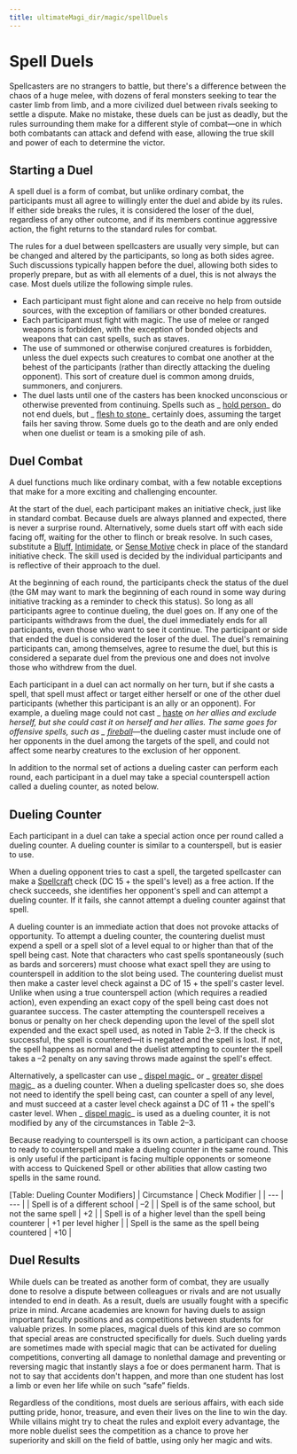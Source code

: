 ```yaml
---
title: ultimateMagi_dir/magic/spellDuels
---
```

# Spell Duels

Spellcasters are no strangers to battle, but there's a difference between the chaos of a huge melee, with dozens of feral monsters seeking to tear the caster limb from limb, and a more civilized duel between rivals seeking to settle a dispute. Make no mistake, these duels can be just as deadly, but the rules surrounding them make for a different style of combat—one in which both combatants can attack and defend with ease, allowing the true skill and power of each to determine the victor.

## Starting a Duel

A spell duel is a form of combat, but unlike ordinary combat, the participants must all agree to willingly enter the duel and abide by its rules. If either side breaks the rules, it is considered the loser of the duel, regardless of any other outcome, and if its members continue aggressive action, the fight returns to the standard rules for combat.

The rules for a duel between spellcasters are usually very simple, but can be changed and altered by the participants, so long as both sides agree. Such discussions typically happen before the duel, allowing both sides to properly prepare, but as with all elements of a duel, this is not always the case. Most duels utilize the following simple rules.

- Each participant must fight alone and can receive no help from outside sources, with the exception of familiars or other bonded creatures.
- Each participant must fight with magic. The use of melee or ranged weapons is forbidden, with the exception of bonded objects and weapons that can cast spells, such as staves.
- The use of summoned or otherwise conjured creatures is forbidden, unless the duel expects such creatures to combat one another at the behest of the participants (rather than directly attacking the dueling opponent). This sort of creature duel is common among druids, summoners, and conjurers.
- The duel lasts until one of the casters has been knocked unconscious or otherwise prevented from continuing. Spells such as _ [hold person](spell_dir/holdPerson#_hold-person)_ do not end duels, but _ [flesh to stone](spells/fleshToStone#_flesh-to-stone)_ certainly does, assuming the target fails her saving throw. Some duels go to the death and are only ended when one duelist or team is a smoking pile of ash.

## Duel Combat

A duel functions much like ordinary combat, with a few notable exceptions that make for a more exciting and challenging encounter.

At the start of the duel, each participant makes an initiative check, just like in standard combat. Because duels are always planned and expected, there is never a surprise round. Alternatively, some duels start off with each side facing off, waiting for the other to flinch or break resolve. In such cases, substitute a [Bluff](skill_dir/bluff#_bluff), [Intimidate](skills/intimidate#_intimidate), or [Sense Motive](skill_dir/senseMotive#_sense-motive) check in place of the standard initiative check. The skill used is decided by the individual participants and is reflective of their approach to the duel.

At the beginning of each round, the participants check the status of the duel (the GM may want to mark the beginning of each round in some way during initiative tracking as a reminder to check this status). So long as all participants agree to continue dueling, the duel goes on. If any one of the participants withdraws from the duel, the duel immediately ends for all participants, even those who want to see it continue. The participant or side that ended the duel is considered the loser of the duel. The duel's remaining participants can, among themselves, agree to resume the duel, but this is considered a separate duel from the previous one and does not involve those who withdrew from the duel.

Each participant in a duel can act normally on her turn, but if she casts a spell, that spell must affect or target either herself or one of the other duel participants (whether this participant is an ally or an opponent). For example, a dueling mage could not cast _ [haste](spells/haste#_haste) _on her allies and exclude herself, but she could cast it on herself and her allies. The same goes for offensive spells, such as _ [fireball](spell_dir/fireball#_fireball)_—the dueling caster must include one of her opponents in the duel among the targets of the spell, and could not affect some nearby creatures to the exclusion of her opponent.

In addition to the normal set of actions a dueling caster can perform each round, each participant in a duel may take a special counterspell action called a dueling counter, as noted below.

## Dueling Counter

Each participant in a duel can take a special action once per round called a dueling counter. A dueling counter is similar to a counterspell, but is easier to use.

When a dueling opponent tries to cast a spell, the targeted spellcaster can make a [Spellcraft](skills/spellcraft#_spellcraft) check (DC 15 + the spell's level) as a free action. If the check succeeds, she identifies her opponent's spell and can attempt a dueling counter. If it fails, she cannot attempt a dueling counter against that spell.

A dueling counter is an immediate action that does not provoke attacks of opportunity. To attempt a dueling counter, the countering duelist must expend a spell or a spell slot of a level equal to or higher than that of the spell being cast. Note that characters who cast spells spontaneously (such as bards and sorcerers) must choose what exact spell they are using to counterspell in addition to the slot being used. The countering duelist must then make a caster level check against a DC of 15 + the spell's caster level. Unlike when using a true counterspell action (which requires a readied action), even expending an exact copy of the spell being cast does not guarantee success. The caster attempting the counterspell receives a bonus or penalty on her check depending upon the level of the spell slot expended and the exact spell used, as noted in Table 2–3. If the check is successful, the spell is countered—it is negated and the spell is lost. If not, the spell happens as normal and the duelist attempting to counter the spell takes a –2 penalty on any saving throws made against the spell's effect.

Alternatively, a spellcaster can use _ [dispel magic](spell_dir/dispelMagic#_dispel-magic)_ or _ [greater dispel magic](spells/dispelMagic#_dispel-magic-greater)_ as a dueling counter. When a dueling spellcaster does so, she does not need to identify the spell being cast, can counter a spell of any level, and must succeed at a caster level check against a DC of 11 + the spell's caster level. When _ [dispel magic](spell_dir/dispelMagic#_dispel-magic)_ is used as a dueling counter, it is not modified by any of the circumstances in Table 2–3.

Because readying to counterspell is its own action, a participant can choose to ready to counterspell and make a dueling counter in the same round. This is only useful if the participant is facing multiple opponents or someone with access to Quickened Spell or other abilities that allow casting two spells in the same round.

[Table: Dueling Counter Modifiers]
| Circumstance | Check Modifier |
| --- | --- |
| Spell is of a different school | –2 |
| Spell is of the same school, but not the same spell | +2 |
| Spell is of a higher level than the spell being counterer | +1 per level higher |
| Spell is the same as the spell being countered | +10 |

## Duel Results

While duels can be treated as another form of combat, they are usually done to resolve a dispute between colleagues or rivals and are not usually intended to end in death. As a result, duels are usually fought with a specific prize in mind. Arcane academies are known for having duels to assign important faculty positions and as competitions between students for valuable prizes. In some places, magical duels of this kind are so common that special areas are constructed specifically for duels. Such dueling yards are sometimes made with special magic that can be activated for dueling competitions, converting all damage to nonlethal damage and preventing or reversing magic that instantly slays a foe or does permanent harm. That is not to say that accidents don't happen, and more than one student has lost a limb or even her life while on such “safe” fields.

Regardless of the conditions, most duels are serious affairs, with each side putting pride, honor, treasure, and even their lives on the line to win the day. While villains might try to cheat the rules and exploit every advantage, the more noble duelist sees the competition as a chance to prove her superiority and skill on the field of battle, using only her magic and wits.

